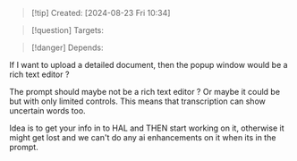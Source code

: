 
>[!tip] Created: [2024-08-23 Fri 10:34]

>[!question] Targets: 

>[!danger] Depends: 

If I want to upload a detailed document, then the popup window would be a rich text editor ?

The prompt should maybe not be a rich text editor ?  Or maybe it could be but with only limited controls.  This means that transcription can show uncertain words too.

Idea is to get your info in to HAL and THEN start working on it, otherwise it might get lost and we can't do any ai enhancements on it when its in the prompt.